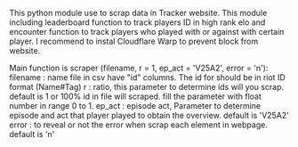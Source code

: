This python module use to scrap data in Tracker website. This module including leaderboard function to track players ID in high rank elo and encounter function to track players who played with or against with certain player.
I recommend to instal Cloudflare Warp to prevent block from website. 

Main function is scraper (filename, r = 1, ep_act = 'V25A2', error = 'n'):
filename : name file in csv have "id" columns. The id for should be in riot ID format (Name#Tag)
r        : ratio, this parameter to determine ids will you scrap. default is 1 or 100% id in file will scraped. fill the parameter with float number in range 0 to 1.
ep_act   : episode act, Parameter to determine episode and act that player played to obtain the overview. default is 'V25A2'
error    : to reveal or not the error when scrap each element in webpage. default is 'n'

